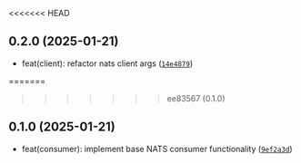 
<<<<<<< HEAD
## 0.2.0 (2025-01-21)

- feat(client): refactor nats client args ([`14e4879`](https://github.com/dev360/django-nats-consumer/commit/14e487983095773040204ea13a069d0638a0b573))

=======
>>>>>>> ee83567 (0.1.0)
## 0.1.0 (2025-01-21)

- feat(consumer): implement base NATS consumer functionality ([`9ef2a3d`](https://github.com/dev360/django-nats-consumer/commit/9ef2a3d4a591447be85cc4ecae47fbc13e1df228))

